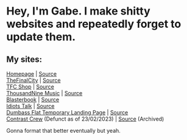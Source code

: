 # Hey, I'm Gabe. I make shitty websites and repeatedly forget to update them.

## My sites:

[Homepage](https://gabriel-sykes.com) | [Source](https://github.com/sykesgabri/homepage)<br>
[TheFinalCity](https://thefinalcity.com) | [Source](https://github.com/sykesgabri/thefinalcity)<br>
[TFC Shop](https://thefinalcity.shop) | [Source](https://github.com/sykesgabri/thefinalcity.shop)<br>
[ThousandNine Music](https://thousandnine.com) | [Source](https://github.com/sykesgabri/thousandnine)<br>
[Blasterbook](https://blasterbook.com) | [Source](https://github.com/sykesgabri/blasterbook)<br>
[Idiots Talk](https://idiotstalk.net) | [Source](https://github.com/sykesgabri/idiotstalk)<br>
[Dumbass Flat Temporary Landing Page](https://dumbassflat.net) | [Source](https://github.com/sykesgabri/dumbassflat-temporary)<br>
[Contrast Crew](https://contrastcrew.co.uk) (Defunct as of 23/02/2023) | [Source](https://github.com/sykesgabri/contrastcrew) (Archived)<br>

Gonna format that better eventually but yeah.
